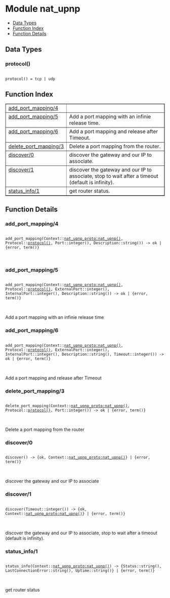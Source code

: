 

# Module nat_upnp #
* [Data Types](#types)
* [Function Index](#index)
* [Function Details](#functions)

<a name="types"></a>

## Data Types ##




### <a name="type-protocol">protocol()</a> ###


<pre><code>
protocol() = tcp | udp
</code></pre>

<a name="index"></a>

## Function Index ##


<table width="100%" border="1" cellspacing="0" cellpadding="2" summary="function index"><tr><td valign="top"><a href="#add_port_mapping-4">add_port_mapping/4</a></td><td></td></tr><tr><td valign="top"><a href="#add_port_mapping-5">add_port_mapping/5</a></td><td>Add a port mapping with an infinie release time.</td></tr><tr><td valign="top"><a href="#add_port_mapping-6">add_port_mapping/6</a></td><td>Add a port mapping and release after Timeout.</td></tr><tr><td valign="top"><a href="#delete_port_mapping-3">delete_port_mapping/3</a></td><td>Delete a port mapping from the router.</td></tr><tr><td valign="top"><a href="#discover-0">discover/0</a></td><td>discover the gateway and our IP to associate.</td></tr><tr><td valign="top"><a href="#discover-1">discover/1</a></td><td>discover the gateway and our IP to associate, stop to wait after
a timeout (default is infinity).</td></tr><tr><td valign="top"><a href="#status_info-1">status_info/1</a></td><td>get router status.</td></tr></table>


<a name="functions"></a>

## Function Details ##

<a name="add_port_mapping-4"></a>

### add_port_mapping/4 ###

<pre><code>
add_port_mapping(Context::<a href="nat_upnp_proto.md#type-nat_upnp">nat_upnp_proto:nat_upnp()</a>, Protocol::<a href="#type-protocol">protocol()</a>, Port::integer(), Description::string()) -&gt; ok | {error, term()}
</code></pre>
<br />

<a name="add_port_mapping-5"></a>

### add_port_mapping/5 ###

<pre><code>
add_port_mapping(Context::<a href="nat_upnp_proto.md#type-nat_upnp">nat_upnp_proto:nat_upnp()</a>, Protocol::<a href="#type-protocol">protocol()</a>, ExternalPort::integer(), InternalPort::integer(), Description::string()) -&gt; ok | {error, term()}
</code></pre>
<br />

Add a port mapping with an infinie release time

<a name="add_port_mapping-6"></a>

### add_port_mapping/6 ###

<pre><code>
add_port_mapping(Context::<a href="nat_upnp_proto.md#type-nat_upnp">nat_upnp_proto:nat_upnp()</a>, Protocol::<a href="#type-protocol">protocol()</a>, ExternalPort::integer(), InternalPort::integer(), Description::string(), Timeout::integer()) -&gt; ok | {error, term()}
</code></pre>
<br />

Add a port mapping and release after Timeout

<a name="delete_port_mapping-3"></a>

### delete_port_mapping/3 ###

<pre><code>
delete_port_mapping(Context::<a href="nat_upnp_proto.md#type-nat_upnp">nat_upnp_proto:nat_upnp()</a>, Protocol::<a href="#type-protocol">protocol()</a>, Port::integer()) -&gt; ok | {error, term()}
</code></pre>
<br />

Delete a port mapping from the router

<a name="discover-0"></a>

### discover/0 ###

<pre><code>
discover() -&gt; {ok, Context::<a href="nat_upnp_proto.md#type-nat_upnp">nat_upnp_proto:nat_upnp()</a>} | {error, term()}
</code></pre>
<br />

discover the gateway and our IP to associate

<a name="discover-1"></a>

### discover/1 ###

<pre><code>
discover(Timeout::integer()) -&gt; {ok, Context::<a href="nat_upnp_proto.md#type-nat_upnp">nat_upnp_proto:nat_upnp()</a>} | {error, term()}
</code></pre>
<br />

discover the gateway and our IP to associate, stop to wait after
a timeout (default is infinity).

<a name="status_info-1"></a>

### status_info/1 ###

<pre><code>
status_info(Context::<a href="nat_upnp_proto.md#type-nat_upnp">nat_upnp_proto:nat_upnp()</a>) -&gt; {Status::string(), LastConnectionError::string(), Uptime::string()} | {error, term()}
</code></pre>
<br />

get router status

